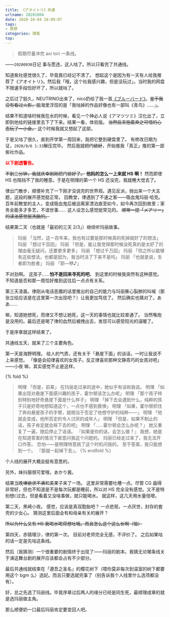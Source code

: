 ```yaml
---
title: 《アオイトリ》共通
urlname: 20201004
date: 2020-10-04 18:09:07
tags:
- 感想
categories: 随笔
top:
---
```


>假期尽量冲完 aoi tori 一条线。

——`20200930`日记
事与愿违，这人咕了。所以只看完了共通线。

<!-- more -->

知道紫社感觉很久了，毕竟我已经记不清了。
想起这个是因为有一天有人给我推荐了《アオイトリ》。然后我「哦，这个社我感兴趣，但是没玩过」。当时我的网盘不限速手段恰好坏了，所以就咕了。

之后过了挺久，NEUTRINO出来了，nico扔给了我一首[《ブルーバード》](https://www.nicovideo.jp/watch/sm36399705)。~~鉴于我没有看过火影，~~脑海里浮现的是「我咕掉的作品好像也有一部叫《青鸟》……」。

结果不知道啥时候我在水的时候，看见一个神必人说《アマツツミ》汉化出了，立即到他给的链接里去下了下来。结果一看，体验版。
~~当然后来抱着弃之可惜的心态玩了一小会。~~
这个时候我就又想起了这部。

于是又咕了很久，直到开学第一周回来，我把它整到硬盘里了。
有修改日期为证，`2020/9/6 1:33`解压完毕。
然后我就~~把门锁好~~，开始推我「真正」推的第一部紫社作品。

<span style="color:red; font-weight:bold">以下剧透警告。</span>
<br>

~~不到三分钟，我就庆幸刚刚把门锁好了。~~
**他妈的怎么一上来就 HS 啊！**
然而即使 HS 也阻挡不了我的睡意。于是在明理的第一个 HS 还没完，我就睡大觉去了。

律出门散步，顺便补充了一下刚才没说完的世界观。遇见反派，抛出来一个大主题，这段的展开感觉挺正常。
回教堂，律遇到了不速之客——吸血鬼玛丽·哈克。百年前教堂的主人，变成吸血鬼后被迫离家漂泊直至如今，如今再次回到故里；家务全能多才多艺，不谙世事……
这人设怎么感觉挺常见的。
~~顺带一提「メアリー」的读法感觉挺洗脑的。~~

结果第二天（也就是「最初的三天 2/3」）继续听玛丽故事。

>玛丽 「当然，这一百年来，我也有过要是那时候真的死掉就好了的想法」
>玛丽 「想过千百回」
>玛丽 「但是，能让我觉得那时候没死真的是太好了的理由毫无疑问，还要更多更多」
>玛丽 「想过千万回」
>玛丽 「但之所以能够有这些想法，也都是因为，我当时活了下来不是吗」
>玛丽 「也就是说，生者即为胜者」
>玛丽 「耶—咿♪」

不对劲啊。
这孩子……**怕不是回来寻死的吧**。
到这里的时候我突然有这种感觉。
不知道是否和那一周恰好推到这往后一点点有关系。

第三天凌晨。律刚从电话恶魔的话里推出的自己的能力与玛丽撕心裂肺的叫喊（那张立绘应该是在这里第一次出现吧？）让我更加笃信了。
然后确实也猜对了。ああ……

嘛，知道她想死，而律又不想让她死，这一天的事情也就比较普通了。
当然嘴炮是没用的。最后还是喝了律的血然后被拽出去，发现可以感受阳光的温暖了。

于是序章就这样结束了。
<br>

共通线五天，就来了三个主要角色。

第一天是海野明理。
给人的气质，还有关于「悬崖下面」的谈话，一时让我说不上来感觉。
「像是会招律喜欢的女孩子。反正律喜欢那种文静乖巧的女孩对吧」——小夜
嘛，其实感觉不止是这样。

{% fold %}
>明理 「但是，前辈」
>在玛丽走过来的途中，她似乎有话和我说。
>明理 「如果出现对悬崖下面感兴趣的孩子，霍尔顿该怎么办呢」
>明理 「那个孩子特别特别地好奇悬崖下面是什么样子」
>明理 「掉下去会遇到什么，纯粹的孩子只是好奇地想知道这个，一点也不感到畏惧」
>明理 「如果，霍尔顿抓住了奔向悬崖孩子的手臂，就相当于否定了他想守护的纯粹——」
>明理 「他就会变成，他所否定的令人讨厌的成年人」
>明理 「但是，如果不制止的话，孩子肯定就会摔下去的吧」
>明理 「……霍尔顿会怎么办呢？」
>她又重复了一遍，随后停止了话语。
>『如果是你的话，会怎么做？』
>我想，她是在知道答案的情况下故意问我这个问题的。
>玛丽已经走过来了，我无法开口作答。
>恐怕——是明理特意挑了这个时机问我的。
>至于答案，我只能想到一个。
>『那就一起掉下去』。
{% endfold %}

个人线的展开大概会挺有意思的。

另外，妹抖服很可爱哦，あかり酱。

结果当晚~~律欲求不满~~和美果子来了一场。
这里非常需要吐槽一点。尽管 CG 画得非常好，但也不知道是不是每次玩都是睡前，所以对 HS 完全没有感觉。又不是特别想`C`过去，但是看着又没啥事做，就只能喝水。
就这样，这几天用水量倍增。

第二天，黑崎小夜。
感觉，应该是真双胞胎吧？
一点悲观，一点厌世，封存的套壳的少女心。
猜测这里后面会有和母亲有关的展开？

~~所以为什么又有 HS 我喝水喝得想吐哦。而且怎么这个这么长啊（恼）~~

第四天，赤锖理沙，律的第一次。
目前对老师完全无感，不评价了。
之后如果咕的话一定是先咕这条线。

然后（我猜测）一个很重要的剧情终于出现了——玛丽的剧本。我猜无论哪条线关于演这舞台剧的展开应该都会占有不少部分。

最后共通线就结束在「遵吾之圣名」的樱花树下（喂你莫非每次到温室的树下都要用这个 bgm 么）选妃。而且只要选就完事了（别告诉我个人线里什么选项都没有）。

好，总之先选了玛丽线。毕竟序章过后两人的缘分已经是同生死，最顺理成章的就是选玛丽做主角。

那么顺便奶一口最后玛丽肯定要变回人吧。
